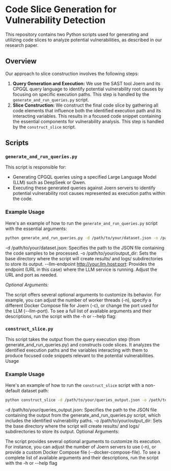 # Code Slice Generation for Vulnerability Detection

This repository contains two Python scripts used for generating and utilizing code slices to analyze potential vulnerabilities, as described in our research paper.

## Overview

Our approach to slice construction involves the following steps:

1.  **Query Generation and Execution:** We use the SAST tool Joern and its CPGQL query language to identify potential vulnerability root causes by focusing on specific execution paths. This step is handled by the `generate_and_run_queries.py` script.
2.  **Slice Construction:** We construct the final code slice by gathering all code elements that influence both the identified execution path and its interacting variables. This results in a focused code snippet containing the essential components for vulnerability analysis. This step is handled by the `construct_slice` script.

## Scripts

### `generate_and_run_queries.py`

This script is responsible for:

* Generating CPGQL queries using a specified Large Language Model (LLM) such as DeepSeek or Qwen.
* Executing these generated queries against Joern servers to identify potential vulnerability root causes represented as execution paths within the code.

### Example Usage

Here's an example of how to run the `generate_and_run_queries.py` script with the essential arguments:

```bash
python generate_and_run_queries.py -d /path/to/your/dataset.json -o /path/to/your/output_dir --llm-endpoint [http://your.llm.host](http://your.llm.host):port
```
-d /path/to/your/dataset.json: Specifies the path to the JSON file containing the code samples to be processed.
-o /path/to/your/output_dir: Sets the base directory where the script will create results/ and logs/ subdirectories to store its output.
--llm-endpoint http://your.llm.host:port: Provides the endpoint (URL in this case) where the LLM service is running. Adjust the URL and port as needed.

*Optional Arguments:*

The script offers several optional arguments to customize its behavior.  For example, you can adjust the number of worker threads (-n), specify a different Docker Compose file for Joern (-c), or change the port used for the LLM (--llm-port).  To see a full list of available arguments and their descriptions, run the script with the -h or --help flag:

### `construct_slice.py`

This script takes the output from the query execution step (from generate_and_run_queries.py) and constructs code slices. It analyzes the identified execution paths and the variables interacting with them to produce focused code snippets relevant to the potential vulnerabilities.
Usage

### Example Usage

Here's an example of how to run the `construct_slice` script with a non-default dataset path:

```bash
python construct_slice -d /path/to/your/queries_output.json -o /path/to/your/output_dir.json
```

-d /path/to/your/queries_output.json: Specifies the path to the JSON file containing the output from the generate_and_run_queries.py script, which includes the identified vulnerability paths.
-o /path/to/your/output_dir: Sets the base directory where the script will create results/ and logs/ subdirectories to store its output.
Optional Arguments:

The script provides several optional arguments to customize its execution. For instance, you can adjust the number of Joern servers to use (-n), or provide a custom Docker Compose file (--docker-compose-file). To see a complete list of available arguments and their descriptions, run the script with the -h or --help flag
